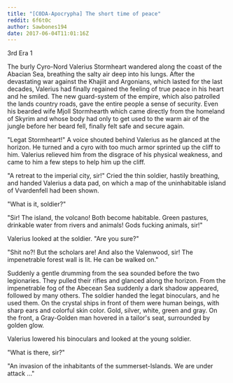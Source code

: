 ```yaml
---
title: "[C0DA-Apocrypha] The short time of peace"
reddit: 6f6t0c
author: Sawbones194
date: 2017-06-04T11:01:16Z
---
```


3rd Era 1

The burly Cyro-Nord Valerius Stormheart wandered along the coast of the Abacian Sea, breathing the salty air deep into his lungs. After the devastating war against the Khajiit and Argonians, which lasted for the last decades, Valerius had finally regained the feeling of true peace in his heart and he smiled. The new guard-system of the empire, which also patrolled the lands country roads, gave the entire people a sense of security. Even his bearded wife Mjoll Stormhearth which came directly from the homeland of Skyrim and whose body had only to get used to the warm air of the jungle before her beard fell, finally felt safe and secure again.

"Legat Stormheart!" A voice shouted behind Valerius as he glanced at the horizon. He turned and a cyro with too much armor sprinted up the cliff to him. Valerius relieved him from the disgrace of his physical weakness, and came to him a few steps to help him up the cliff.

"A retreat to the imperial city, sir!" Cried the thin soldier, hastily breathing, and handed Valerius a data pad, on which a map of the uninhabitable island of Vvardenfell had been shown.

"What is it, soldier?"

"Sir! The island, the volcano! Both become habitable. Green pastures, drinkable water from rivers and animals! Gods fucking animals, sir!"

Valerius looked at the soldier. "Are you sure?"

"Shit no?! But the scholars are! And also the Valenwood, sir! The impenetrable forest wall is lit. He can be walked on." 

Suddenly a gentle drumming from the sea sounded before the two legionaries. They pulled their rifles and glanced along the horizon. From the impenetrable fog of the Abecean Sea suddenly a dark shadow appeared, followed by many others. The soldier handed the legat binoculars, and he used them. On the crystal ships in front of them were human beings, with sharp ears and colorful skin color. Gold, silver, white, green and gray. On the front, a Gray-Golden man hovered in a tailor's seat, surrounded by golden glow.

Valerius lowered his binoculars and looked at the young soldier.

"What is there, sir?"

"An invasion of the inhabitants of the summerset-Islands. We are under attack ..."
